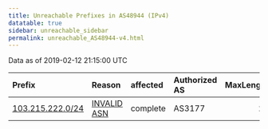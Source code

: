 ```yaml
---
title: Unreachable Prefixes in AS48944 (IPv4)
datatable: true
sidebar: unreachable_sidebar
permalink: unreachable_AS48944-v4.html
---
```


Data as of 2019-02-12 21:15:00 UTC


<div class="datatable-begin"></div>

| Prefix                                                     | Reason                                                                                                  | affected   | Authorized AS   |   MaxLength | Anchor                                       |   unreachable /24s |
|:-----------------------------------------------------------|:--------------------------------------------------------------------------------------------------------|:-----------|:----------------|------------:|:---------------------------------------------|-------------------:|
| [103.215.222.0/24](https://stat.ripe.net/103.215.222.0/24) | [INVALID ASN](https://rpki-validator.ripe.net/announcement-preview?asn=AS48944&prefix=103.215.222.0/24) | complete   | AS3177          |          24 | [APNIC](unreachable_APNIC_RPKI_Root-v4.html) |                  1 |

<div class="datatable-end"></div>